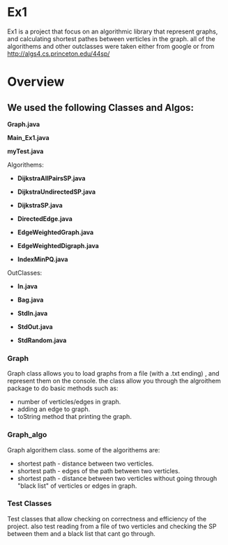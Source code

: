 # Ex1
Ex1 is a project that focus on an algorithmic library that represent graphs,
and calculating shortest pathes between verticles in the graph.
all of the algorithems and other outclasses were taken either from google or from http://algs4.cs.princeton.edu/44sp/

# Overview
## We used the following Classes and Algos:

**Graph.java**

**Main_Ex1.java**

**myTest.java**

Algorithems: 

* **DijkstraAllPairsSP.java**

* **DijkstraUndirectedSP.java** 

* **DijkstraSP.java**

* **DirectedEdge.java**

* **EdgeWeightedGraph.java**

* **EdgeWeightedDigraph.java**

* **IndexMinPQ.java**

OutClasses:

* **In.java**

* **Bag.java**

* **StdIn.java**

* **StdOut.java**

* **StdRandom.java**

### Graph
Graph class allows you to load graphs from a file (with a .txt ending) ,
and represent them on the console.
the class allow you through the algroithem package to do basic methods such as:
* number of verticles/edges in graph.
* adding an edge to graph.
* toString method that printing the graph.

### Graph_algo 
Graph algorithem class.
some of the algorithems are:
* shortest path - distance between two verticles.
* shortest path - edges of the path between two verticles.
* shortest path - distance between two verticles without going through "black list" of verticles or edges in graph.

### Test Classes
Test classes that allow checking on correctness and efficiency of the project.
also test reading from a file of two verticles and checking the SP between them and a black list that cant go through.
